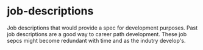 # job-descriptions
Job descriptions that would provide a spec for development purposes.
Past job descriptions are a good way to career path development.
These job sepcs might become redundant with time and as the indutry develop's.
